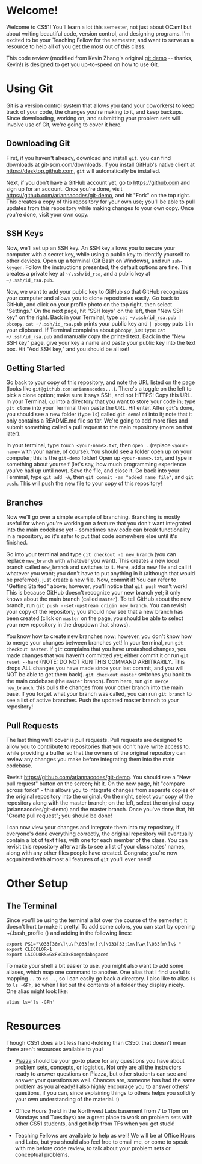 # Welcome!

Welcome to CS51! You'll learn a lot this semester, not just about OCaml but about writing beautiful code, version control, and designing programs. I'm excited to be your Teaching Fellow for the semester, and want to serve as a resource to help all of you get the most out of this class.

This code review (modified from Kevin Zhang's original [git demo](https://github.com/kevinzhang96/git-demo) -- thanks, Kevin!) is designed to get you up-to-speed on how to use Git. 

# Using Git

Git is a version control system that allows you (and your coworkers) to keep track of your code, the changes you're making to it, and keep backups. Since downloading, working on, and submitting your problem sets will involve use of Git, we're going to cover it here.

## Downloading Git

First, if you haven't already, download and install ``git``. you can find downloads at git-scm.com/downloads.  If you install GitHub's native client at https://desktop.github.com, `git` will automatically be installed.

Next, if you don't have a GitHub account yet, go to https://github.com and sign up for an account.  Once you're done, visit https://github.com/ariannacodes/git-demo, and hit "Fork" on the top right.  This creates a copy of this repository for your own use; you'll be able to pull updates from this repository while making changes to your own copy.  Once you're done, visit your own copy.

## SSH Keys

Now, we'll set up an SSH key.  An SSH key allows you to secure your computer with a secret key, while using a public key to identify yourself to other devices.  Open up a terminal (Git Bash on Windows), and run `ssh-keygen`.  Follow the instructions presented; the default options are fine.  This creates a private key at `~/.ssh/id_rsa`, and a public key at `~/.ssh/id_rsa.pub`.  

Now, we want to add your public key to GitHub so that GitHub recognizes your computer and allows you to clone repositories easily.  Go back to GitHub, and click on your profile photo on the top right, then select "Settings."  On the next page, hit "SSH keys" on the left, then "New SSH key" on the right.  Back in your Terminal, type `cat ~/.ssh/id_rsa.pub | pbcopy`.  `cat ~/.ssh/id_rsa.pub` prints your public key and `| pbcopy` puts it in your clipboard.  If Terminal complains about `pbcopy`, just type `cat ~/.ssh/id_rsa.pub` and manually copy the printed text.  Back in the "New SSH key" page, give your key a name and paste your public key into the text box.  Hit "Add SSH key," and you should be all set!

## Getting Started

Go back to your copy of this repository, and note the URL listed on the page (looks like `git@github.com:ariannacodes...`).  There's a toggle on the left to pick a clone option; make sure it says SSH, and not HTTPS!  Copy this URL.  In your Terminal, `cd` into a directory that you want to store your code in; type `git clone` into your Terminal then paste the URL.  Hit enter.  After `git`'s done, you should see a new folder (type `ls`) called `git-demo`!  `cd` into it; note that it only contains a README.md file so far.  We're going to add more files and submit something called a pull request to the main repository (more on that later).

In your terminal, type `touch <your-name>.txt`, then `open .` (replace `<your-name>` with your name, of course).  You should see a folder open up on your computer; this is the `git-demo` folder!  Open up `<your-name>.txt`, and type in something about yourself (let's say, how much programming experience you've had up until now).  Save the file, and close it.  Go back into your Terminal, type `git add -A`, then `git commit -am "added name file"`, and `git push`.  This will push the new file to your copy of this repository!

## Branches

Now we'll go over a simple example of branching.  Branching is mostly useful for when you're working on a feature that you don't want integrated into the main codebase yet - sometimes new code can break functionality in a repository, so it's safer to put that code somewhere else until it's finished.

Go into your terminal and type `git checkout -b new_branch` (you can replace `new_branch` with whatever you want).  This creates a new *local* branch called `new_branch` and switches to it.  Here, add a new file and call it whatever you want; you don't have to put anything in it (although that would be preferred), just create a new file.  Now, commit it!  You can refer to "Getting Started" above; however, you'll notice that `git push` won't work!  This is because GitHub doesn't recognize your new branch yet; it only knows about the main branch (called `master`).  To tell GitHub about the new branch, run `git push --set-upstream origin new_branch`.  You can revisit your copy of the repository; you should now see that a new branch has been created (click on `master` on the page, you should be able to select your new repository in the dropdown that shows).

You know how to create new branches now; however, you don't know how to merge your changes between branches yet!  In your terminal, run `git checkout master`.  If `git` complains that you have unstashed changes, you made changes that you haven't committed yet; either commit it or run `git reset --hard` (NOTE: DO NOT RUN THIS COMMAND ARBITRARILY.  This drops ALL changes you have made since your last commit, and you will NOT be able to get them back).  `git checkout master` switches you back to the main codebase (the `master` branch).  From here, run `git merge new_branch`; this pulls the changes from your other branch into the main base.  If you forget what your branch was called, you can run `git branch` to see a list of active branches.  Push the updated master branch to your repository!

## Pull Requests

The last thing we'll cover is pull requests.  Pull requests are designed to allow you to contribute to repositories that you don't have write access to, while providing a buffer so that the owners of the original repository can review any changes you make before integrating them into the main codebase.

Revisit https://github.com/ariannacodes/git-demo.  You should see a "New pull request" button on the screen; hit it.  On the new page, hit "compare across forks" - this allows you to integrate changes from separate copies of the original repository into the original.  On the right, select your copy of the repository along with the master branch; on the left, select the original copy (ariannacodes/git-demo) and the master branch.  Once you've done that, hit "Create pull request"; you should be done!  

I can now view your changes and integrate them into my repository; if everyone's done everything correctly, the original repository will eventually contain a lot of text files, with one for each member of the class.  You can revisit this repository afterwards to see a list of your classmates' names, along with any other files people have created.  Congrats; you're now acquainted with almost all features of `git` you'll ever need!

# Other Setup

## The Terminal

Since you'll be using the terminal a lot over the course of the semester, it doesn't hurt to make it pretty! To add some colors, you can start by opening ~/.bash_profile () and adding in the following lines:

```
export PS1="\033[36m\]\u\[\033[m\]:\[\033[33;1m\]\w\[\033[m\]\$ "
export CLICOLOR=1
export LSCOLORS=GxFxCxDxBxegedabagaced
```

To make your shell a bit easier to use, you might also want to add some aliases, which map one command to another. One alias that I find useful is mapping `..` to `cd ..`, so I can easily go back a directory. I also like to alias `ls` to `ls -GFh`, so when I list out the contents of a folder they display nicely. One alias might look like:

```
alias ls='ls -GFh'
```

# Resources

Though CS51 does a bit less hand-holding than CS50, that doesn't mean there aren't resources available to you!

* [Piazza](https://piazza.com/class/i55hhqy3vmr1xk) should be your go-to place for any questions you have about problem sets, concepts, or logistics. Not only are all the instructors ready to answer questions on Piazza, but other students can see and answer your questions as well. Chances are, someone has had the same problem as you already! I also highly encourage you to answer others' questions, if you can, since explaining things to others helps you solidify your own understanding of the material. :)

* Office Hours (held in the Northwest Labs basement from 7 to 11pm on Mondays and Tuesdays) are a great place to work on problem sets with other CS51 students, and get help from TFs when you get stuck!

* Teaching Fellows are available to help as well! We will be at Office Hours and Labs, but you should also feel free to email me, or come to speak with me before code review, to talk about your problem sets or conceptual problems.
